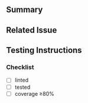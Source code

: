 ## Summary

<!-- one-sentence summary of your changes -->

## Related Issue

<!-- link to the issue, if any -->

## Testing Instructions

<!-- how to run the tests for this change -->

### Checklist

- [ ] linted
- [ ] tested
- [ ] coverage ≥80%
